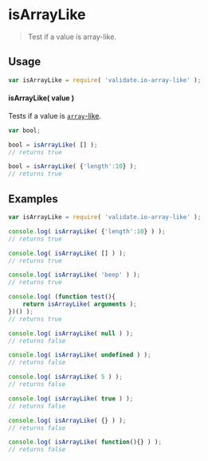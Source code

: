 isArrayLike
===
> Test if a value is array-like.

<!-- <usage> -->
## Usage

``` javascript
var isArrayLike = require( 'validate.io-array-like' );
```

#### isArrayLike( value )

Tests if a value is [`array`-like](http://www.2ality.com/2013/05/quirk-array-like-objects.html).

``` javascript
var bool;

bool = isArrayLike( [] );
// returns true

bool = isArrayLike( {'length':10} );
// returns true
```
<!-- </usage> -->


<!-- <examples> -->
## Examples

``` javascript
var isArrayLike = require( 'validate.io-array-like' );

console.log( isArrayLike( {'length':10} ) );
// returns true

console.log( isArrayLike( [] ) );
// returns true

console.log( isArrayLike( 'beep' ) );
// returns true

console.log( (function test(){
	return isArrayLike( arguments );
})() );
// returns true

console.log( isArrayLike( null ) );
// returns false

console.log( isArrayLike( undefined ) );
// returns false

console.log( isArrayLike( 5 ) );
// returns false

console.log( isArrayLike( true ) );
// returns false

console.log( isArrayLike( {} ) );
// returns false

console.log( isArrayLike( function(){} ) );
// returns false
```
<!-- </examples> -->

<!-- <links> -->
<!-- </links> -->
